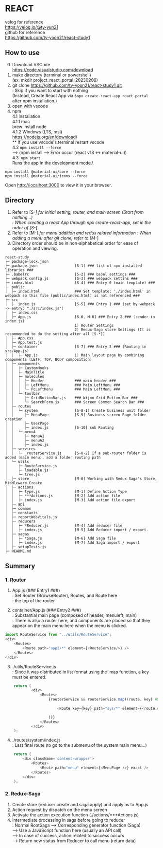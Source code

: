 # REACT

velog for reference  
https://velog.io/@ty-yun21  
github for reference  
https://github.com/ty-yoon21/react-study1  


## How to use
0. Download VSCode  
https://code.visualstudio.com/download  
1. make directory (terminal or powershell)  
(ex. mkdir project_react_portal_20230209)  
2. git clone https://github.com/ty-yoon21/react-study1.git   
: Skip if you want to start with nothing   
(Instead, Create React App via `$npx create-react-app react-portal` after npm installation.)  
3. open with vscode
4. npm  
4.1 Installation  
4.1.1 mac  
brew install node  
4.1.2 Windows (LTS, msi)  
https://nodejs.org/en/download/  
** If you use vscode's terminal restart vscode  
4.2 `npm install --force`  
--> (npm install --> Error occur (react v18 <-> material-ui))  
4.3. `npm start`  
Runs the app in the development mode.\  
```
npm install @material-ui/core --force
npm install @material-ui/icons --force
```
Open [http://localhost:3000](http://localhost:3000) to view it in your browser.  

## Directory
1. Refer to [S-*] for initial setting, router, and main screen
(Start from nothing...)   
: When creating a react App through npx create-react-app, set in the order of [S-*]  
2. Refer to [M-*] for menu addition and redux related information
: When adding a menu after git clone, refer to [M-*]
3. Directory order should be in non-alphabetical order for ease of operation and viewing.

```
react-study
├─ package-lock.json
├─ package.json                 [S-1] ### list of npm installed libraries ###
├─ .babelrc                     [S-2] ### babel settings ###
├─ webpack.config.js            [S-3] ### webpack settins ###
├─ index.html                   [S-4] ### Entry 0 (main template) ###
├─ public
│  ├─ index.html                ### Set template: './index.html' in webpack so this file (public/index.html) is not referenced ###
├─ src
│  ├─ index.js                  [S-5] ### Entry 1 ### (set by webpack -> entry: "./src/index.js")
│  ├─ index.css
│  ├─ App.js                    [S-6, M-0] ### Entry 2 ### (render in index.js)
                                1) Router Settings
                                2) Redux-Saga store Settings (It is recommended to do the setting after all [S-*])
│  ├─ App.css
│  ├─ App.test.js
│  ├─ container                 [S-7] ### Entry 3 ### (Routing in src/App.js)
│  │  ├─ App.js                 1) Main layout page by combining components (LETF, TOP, BODY composition)
│  ├─ components
│  │  ├─ CustomHooks
│  │  ├─ MainTitle
│  │  ├─ molecules
│  │  │  ├─ Header              ### main header ###
│  │  │  ├─ LeftMenu            ### Main LeftMenu ###
│  │  │  └─ PcLeftMenu          ### Main LeftMenu ###
│  │  └─ toolbar
│  │     ├─ GridButtonBar.js    ### Wijmo Grid Button Bar ###
│  │     └─ SearchForm.js       ### Screen Common Search Bar ###
│  ├─ routes                    
│  │  └─ system                 [S-8-1] Create business unit folder
│  │     ├─ MenuPage            [S-9] Business screen Page folder creation
│  │     ├─ UserPage            
│  │     ├─ index.js            [S-10] sub Routing
│  │  └─ menuA                 
│  │     ├─ menuA1            
│  │     ├─ menuA2
│  │     ├─ index.js            
│  ├─ services
│  │  └─ _routerService.js      [S-8-2] If a sub-router folder is added (main menu), add a folder routing path
│  └─ utils
│     ├─ RouteService.js
│     ├─ loadable.js
│     └─ tree.js
│  ├─ store                     [M-0] Working with Redux Saga's Store, Middleware Create
│  ├─ actions
│  │  ├─ type.js                [M-1] Define Action Type
│  │  ├─ ***Actions.js          [M-2] Add action file
│  │  ├─ index.js               [M-3] Add action file export
│  ├─ api
│  ├─ common
│  ├─ constants
│  ├─ reportWebVitals.js
│  ├─ reducers                  
│  │  ├─ *Reducer.js            [M-4] Add reducer file
│  │  ├─ index.js               [M-5] Add Reducer import / export.
│  ├─ sagas
│  │  ├─ *Saga.js               [M-6] Add Saga file
│  │  ├─ index.js               [M-7] Add Saga import / export
│  ├─ setupTests.js
├─ README.md
```

## Summary
### 1. Router

1) App.js (### Entry1 ###)  
: Set Router (BrowseRouter), Routes, and Route here   
: the top of the router  

2) container/App.js (### Entry2 ###)  
: Substantial main page (composed of header, menuleft, main)  
: There is also a router here, and components are placed so that they appear on the main menu here when the menu is clicked.  
```javascript
import RouteService from "../utils/RouteService";  
<div>
    <Routes>
        <Route path="app2/*" element={<RouteService/>} />
    </Routes>
</div>
```

3) ./utils/RouteService.js  
: Since it was distributed in list format using the .map function, a key must be entered.  
```javascript
    return (
            <div>
                <Routes>
                    {routerService && routerService.map((route, key) => (
                        
                        <Route key={key} path="sys/*" element={<route.element />} />

                    ))}
                </Routes>
            </div>
    );
```

4) ./routes/system/index.js  
: Last final route (to go to the submenu of the system main menu...)  
```javascript
    return (
        <div className='content-wrapper'>
            <Routes>
                <Route path="menu" element={<MenuPage />} exact />
            </Routes>
        </div>
    );
```

### 2. Redux-Saga
1) Create store (reducer create and saga apply) and apply as <Provider> to App.js  
2) Action request by dispatch on the menu screen  
3) Activate the action execution function (./actions/***Actions.js)  
4) Intermediate processing in saga before going to reducer  
: Normal RootSaga --> Corresponding generator function (Saga)  
--> Use a JavaScript function here (usually an API call)  
--> In case of success, action related to success occurs  
--> Return new status from Reducer to call menu (return data)  

